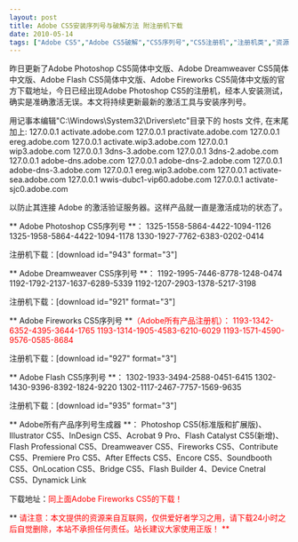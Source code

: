 ```yaml
---
layout: post
title: Adobe CS5安装序列号与破解方法 附注册机下载		
date: 2010-05-14
tags: ["Adobe CS5","Adobe CS5破解","CS5序列号","CS5注册机","注册机类","资源"]
---
```


昨日更新了Adobe Photoshop CS5简体中文版、Adobe Dreamweaver CS5简体中文版、Adobe Flash CS5简体中文版、Adobe Fireworks CS5简体中文版的官方下载地址，今日已经出现Adobe Photoshop CS5的注册机，经本人安装测试，确实是准确激活无误。本文将持续更新最新的激活工具与安装序列号。

用记事本编辑"C:\Windows\System32\Drivers\etc\"目录下的 hosts 文件, 在末尾加上:
127.0.0.1 activate.adobe.com
127.0.0.1 practivate.adobe.com
127.0.0.1 ereg.adobe.com
127.0.0.1 activate.wip3.adobe.com
127.0.0.1 wip3.adobe.com
127.0.0.1 3dns-3.adobe.com
127.0.0.1 3dns-2.adobe.com
127.0.0.1 adobe-dns.adobe.com
127.0.0.1 adobe-dns-2.adobe.com
127.0.0.1 adobe-dns-3.adobe.com
127.0.0.1 ereg.wip3.adobe.com
127.0.0.1 activate-sea.adobe.com
127.0.0.1 wwis-dubc1-vip60.adobe.com
127.0.0.1 activate-sjc0.adobe.com

以防止其连接 Adobe 的激活验证服务器。这样产品就一直是激活成功的状态了。

** Adobe Photoshop CS5序列号 **：
1325-1558-5864-4422-1094-1126
1325-1958-5864-4422-1094-1178
1330-1927-7762-6383-0202-0414

注册机下载：[download id="943" format="3"]

** Adobe Dreamweaver CS5序列号 **：
1192-1995-7446-8778-1248-0474
1192-1792-2137-1637-6289-5339
1192-1207-2903-1378-5217-3198

注册机下载：[download id="921" format="3"]

** Adobe Fireworks CS5序列号 **<span style="color: red;">（Adobe所有产品注册机）：
1193-1342-6352-4395-3644-1765
1193-1314-1905-4583-6210-6029
1193-1571-4590-9576-0585-8684

注册机下载：[download id="927" format="3"]

** Adobe Flash CS5序列号 **：
1302-1933-3494-2588-0451-6415
1302-1430-9396-8392-1824-9220
1302-1117-2467-7757-1569-9635

注册机下载：[download id="935" format="3"]

** Adobe所有产品序列号生成器 **：
Photoshop CS5(标准版和扩展版)、Illustrator CS5、InDesign CS5、Acrobat 9 Pro、Flash Catalyst CS5(新增)、Flash Professional CS5、Dreamweaver CS5、Fireworks CS5、Contribute CS5、Premiere Pro CS5、After Effects CS5、Encore CS5、Soundbooth CS5、OnLocation CS5、Bridge CS5、Flash Builder 4、Device Cnetral CS5、Dynamick Link

下载地址：<span style="color: red;">同上面Adobe Fireworks CS5的下载！

** <span style="color: red;">请注意：本文提供的资源来自互联网，仅供爱好者学习之用，请下载24小时之后自觉删除，本站不承担任何责任。站长建议大家使用正版！ **		